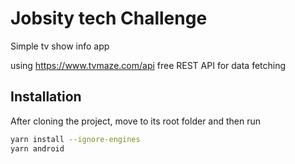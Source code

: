 
# Jobsity tech Challenge

Simple tv show info app 

using https://www.tvmaze.com/api free REST API for data fetching

## Installation

After cloning the project, move to its root folder and then run

```bash
yarn install --ignore-engines
yarn android
```
